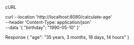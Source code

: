 cURL

curl --location 'http://localhost:8080/calculate-age' \
--header 'Content-Type: application/json' \
--data '{
    "birthday": "1990-05-10"
}'

Response
{
  "age": "35 years, 3 months, 18 days, 14 hours"
}

